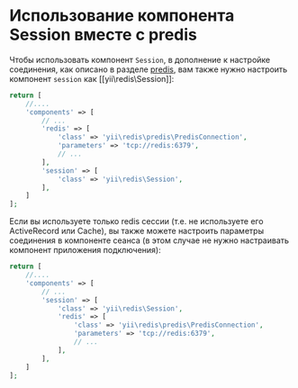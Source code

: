 Использование компонента Session вместе с predis
===========================

Чтобы использовать компонент `Session`, в дополнение к настройке соединения, как описано в разделе [predis](predis.md), вам также нужно настроить компонент `session` как [[yii\redis\Session]]:

```php
return [
    //....
    'components' => [
        // ...
        'redis' => [
            'class' => 'yii\redis\predis\PredisConnection',
            'parameters' => 'tcp://redis:6379',
            // ...
        ],
        'session' => [
            'class' => 'yii\redis\Session',
        ],
    ]
];
```

Если вы используете только redis сессии (т.е. не используете его ActiveRecord или Cache), вы также можете настроить параметры соединения в компоненте сеанса (в этом случае не нужно настраивать компонент приложения подключения):

```php
return [
    //....
    'components' => [
        // ...
        'session' => [
            'class' => 'yii\redis\Session',
            'redis' => [
                'class' => 'yii\redis\predis\PredisConnection',
                'parameters' => 'tcp://redis:6379',
                // ...
            ],
        ],
    ]
];
```
